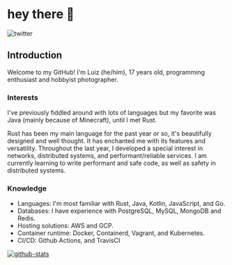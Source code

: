 # hey there 👋
![twitter]

## Introduction

Welcome to my GitHub! I'm Luiz (he/him), 17 years old, programming enthusiast and hobbyist photographer.  

### Interests

I've previously fiddled around with lots of languages but my favorite was Java (mainly because of Minecraft), until I met Rust.

Rust has been my main language for the past year or so, it's beautifully designed and well thought. It has enchanted me with its features and versatility. Throughout the last year, I developed a special interest in networks, distributed systems, and performant/reliable services. I am currently learning to write performant and safe code, as well as safety in distributed systems.

### Knowledge

* Languages: I'm most familiar with Rust, Java, Kotlin, JavaScript, and Go.
* Databases: I have experience with PostgreSQL, MySQL, MongoDB and Redis.
* Hosting solutions: AWS and GCP.
* Container runtime: Docker, Containerd, Vagrant, and Kubernetes.
* CI/CD: Github Actions, and TravisCI

[![github-stats]](https://github.com/SaiintBrisson)

<!--Links-->

[twitter]: https://img.shields.io/twitter/follow/saiintbrisson?color=blue&label=Twitter&style=for-the-badge
[github-stats]: https://github-readme-stats.vercel.app/api?username=SaiintBrisson
[github]: https://github.com/SaiintBrisson
